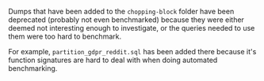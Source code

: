 Dumps that have been added to the `chopping-block` folder have been deprecated (probably not even benchmarked) because they were either deemed not interesting enough to investigate, or the queries needed
to use them were too hard to benchmark.

For example, `partition_gdpr_reddit.sql` has been added there because it's function signatures
are hard to deal with when doing automated benchmarking.

